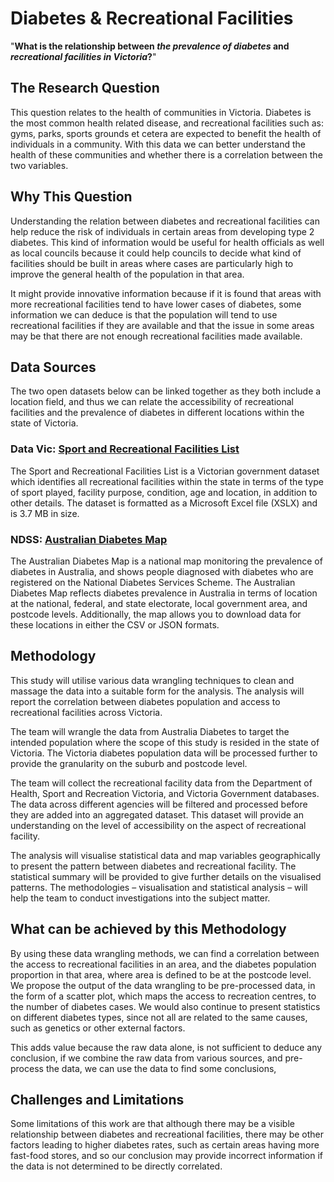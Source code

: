 # Diabetes & Recreational Facilities
"**What is the relationship between *the prevalence of diabetes* and *recreational facilities in Victoria*?**"

## The Research Question
This question relates to the health of communities in Victoria. Diabetes is the most common health related disease, and recreational facilities such as: gyms, parks, sports grounds et cetera are expected to benefit the health of individuals in a community. With this data we can better understand the health of these communities and whether there is a correlation between the two variables.


## Why This Question
Understanding the relation between diabetes and recreational facilities can help reduce the risk of individuals in certain areas from developing type 2 diabetes. This kind of information would be useful for health officials as well as local councils because it could help councils to decide what kind of facilities should be built in areas where cases are particularly high to improve the general health of the population in that area. 

It might provide innovative information because if it is found that areas with more recreational facilities tend to have lower cases of diabetes, some information we can deduce is that the population will tend to use recreational facilities if they are available and that the issue in some areas may be that there are not enough recreational facilities made available.


## Data Sources
The two open datasets below can be linked together as they both include a location field, and thus we can relate the accessibility of recreational facilities and the prevalence of diabetes in different locations within the state of Victoria.

### Data Vic: [Sport and Recreational Facilities List](https://discover.data.vic.gov.au/dataset/sport-and-recreational-facilities-list)
The Sport and Recreational Facilities List is a Victorian government dataset which identifies all recreational facilities within the state in terms of the type of sport played, facility purpose, condition, age and location, in addition to other details. The dataset is formatted as a Microsoft Excel file (XSLX) and is 3.7 MB in size.

### NDSS: [Australian Diabetes Map](https://www.ndss.com.au/about-the-ndss/diabetes-facts-and-figures/australian-diabetes-map/)
The Australian Diabetes Map is a national map monitoring the prevalence of diabetes in Australia, and shows people diagnosed with diabetes who are registered on the National Diabetes Services Scheme. The Australian Diabetes Map reflects diabetes prevalence in Australia in terms of location at the national, federal, and state electorate, local government area, and postcode levels. Additionally, the map allows you to download data for these locations in either the CSV or JSON formats.


## Methodology
This study will utilise various data wrangling techniques to clean and massage the data into a suitable form for the analysis. The analysis will report the correlation between diabetes population and access to recreational facilities across Victoria.

The team will wrangle the data from Australia Diabetes to target the intended population where the scope of this study is resided in the state of Victoria. The Victoria diabetes population data will be processed further to provide the granularity on the suburb and postcode level.

The team will collect the recreational facility data from the Department of Health, Sport and Recreation Victoria, and Victoria Government databases. The data across different agencies will be filtered and processed before they are added into an aggregated dataset. This dataset will provide an understanding on the level of accessibility on the aspect of recreational facility.

The analysis will visualise statistical data and map variables geographically to present the pattern between diabetes and recreational facility. The statistical summary will be provided to give further details on the visualised patterns. The methodologies – visualisation and statistical analysis – will help the team to conduct investigations into the subject matter.


## What can be achieved by this Methodology
By using these data wrangling methods, we can find a correlation between the access to recreational facilities in an area, and the diabetes population proportion in that area, where area is defined to be at the postcode level. We propose the output of the data wrangling to be pre-processed data, in the form of a scatter plot, which maps the access to recreation centres, to the number of diabetes cases. We would also continue to present statistics on different diabetes types, since not all are related to the same causes, such as genetics or other external factors.

This adds value because the raw data alone, is not sufficient to deduce any conclusion, if we combine the raw data from various sources, and pre-process the data, we can use the data to find some conclusions, 


## Challenges and Limitations
Some limitations of this work are that although there may be a visible relationship between diabetes and recreational facilities, there may be other factors leading to higher diabetes rates, such as certain areas having more fast-food stores, and so our conclusion may provide incorrect information if the data is not determined to be directly correlated.

